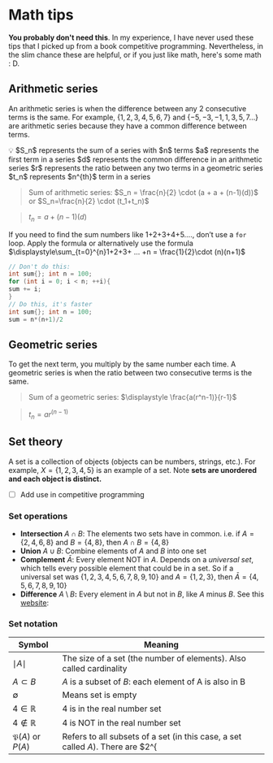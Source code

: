 # Math tips
**You probably don't need this**. In my experience, I have never used these tips that I picked up from a book competitive programming. Nevertheless, in the slim chance these are helpful, or if you just like math, here's some math : D.

## Arithmetic series

An arithmetic series is when the difference between any 2 consecutive terms is the same. For example, $\{1,2,3,4,5,6,7\}$ and  $\{-5, -3, -1, 1, 3, 5, 7 … \}$  are arithmetic series because they have a common difference between terms. 

<aside>
💡 $S_n$  represents the sum of a series with $n$ terms
$a$ represents the first term in a series
$d$ represents the common difference in an arithmetic series
$r$ represents the ratio between any two terms in a geometric series
$t_n$ represents $n^{th}$ term in a series

</aside>

> Sum of arithmetic series: $S_n = \frac{n}{2} \cdot (a + a + (n-1)(d))$ or $S_n=\frac{n}{2} \cdot (t_1+t_n)$
> 

> $t_n = a + (n-1)(d)$
> 

If you need to find the sum numbers like 1+2+3+4+5…., don’t use a `for` loop. Apply the formula or alternatively use the formula $\displaystyle\sum_{t=0}^{n}1+2+3+ ... +n = \frac{1}{2}\cdot (n)(n+1)$

```cpp
// Don't do this:
int sum{}; int n = 100;
for (int i = 0; i < n; ++i){
sum += i;
}
// Do this, it's faster
int sum{}; int n = 100;
sum = n*(n+1)/2
```

## Geometric series

To get the next term, you multiply by the same number each time. A geometric series is when the ratio between two consecutive terms is the same.

> Sum of a geometric series: $\displaystyle \frac{a(r^n-1)}{r-1}$
> 

> $t_n = ar^{(n-1)}$
> 

## Set theory

A set is a collection of objects (objects can be numbers, strings, etc.). For example, $X=\{1,2,3,4,5\}$ is an example of a set. Note **sets are unordered and each object is distinct.**  

- [ ]  Add use in competitive programming

### Set operations

- **Intersection** $A \cap B$: The elements two sets have in common. i.e. if $A=\{2,4,6,8\}$ and $B=\{4,8\}$, then $A \cap B = \{4,8\}$
- **Union** $A \cup B$: Combine elements of $A$ and $B$ into one set
- **Complement** $\bar{A}$: Every element NOT in $A$. Depends on a *universal set*, which tells every possible element that could be in a set. So if a universal set was $\{1,2,3,4,5,6,7,8,9,10\}$ and $A = \{1,2,3\}$, then $\bar{A}=\{4,5,6,7,8,9,10\}$
- **Difference** $A \setminus B$**:** Every element in $A$ but not in $B$, like $A$ minus $B$. See this [website](https://www.math-only-math.com/difference-of-sets-using-Venn-diagram.html):

 


### Set notation

|  Symbol | Meaning |
| --- | --- |
| $\mid A \mid$ | The size of a set (the number of elements). Also called cardinality |
| $A \subset B$ | $A$ is a subset of $B$: each element of A is also in B |
| $\emptyset$ | Means set is empty |
| $4 \in \mathbb{R}$  |  4 is in the real number set |
| $4 \notin \mathbb{R}$ | 4 is NOT in the real number set |
| $\mathfrak{P}(A)$ or $P(A)$ |  Refers to all subsets of a set (in this case, a set called $A$). There are $2^{|A|}$ subsets if you include the original set and an empty set as a subset |